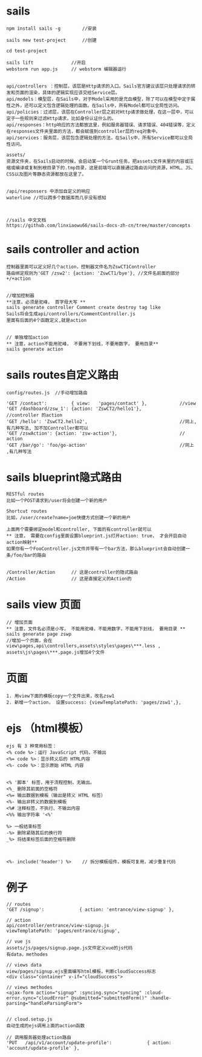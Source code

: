
# sails

	npm install sails -g		//安装

	sails new test-project		//创建

	cd test-project

	sails lift				//开启
	webstorm run app.js		// webstorm 编辑器运行

	
	api/controllers ：控制层，该层是Http请求的入口。Sails官方建议该层只处理请求的转发和页面的渲染，具体的逻辑实现应该交给Service层。
	api/models：模型层，在Sails中，对于Model采用的是充血模型，除了可以在模型中定于属性之外，还可以定义包含逻辑处理的函数。在Sails中，所有Model都可以全局性访问。
	api/policies：过滤层，该层在Controller层之前对Http请求做处理，在这一层中，可以定于一些规则来过滤Http请求，比如身份认证什么的。
	api/responses：http响应的方法都放这里，例如服务器错误、请求错误、404错误等，定义在responses文件夹里面的方法，都会赋值到controller层的req对象中。
	api/services：服务层，该层包含逻辑处理的方法，在Sails中，所有Service都可以全局性访问。
	
	assets/
	资源文件夹，在Sails启动的时候，会启动某一个Grunt任务，把assets文件夹里的内容或压缩或编译或复制到根目录下的.tmp目录，这是前端可以直接通过路由访问的资源，HTML、JS、CSS以及图片等静态资源都放在这里了。


	/api/responsers 中添加自定义的响应
	waterline //可以跨多个数据库而几乎没有感知
		


	//sails 中文文档
	https://github.com/linxiaowu66/sails-docs-zh-cn/tree/master/concepts


# sails  controller and action
	
	控制器里面可以定义好几个action，控制器文件名为ZswCT1Controller
	路由绑定规则为'GET /zsw2': {action: 'ZswCT1/bye'}, //文件名前面的部分+/+action


	//增加控制器 
 	**注意，必须是驼峰， 首字母大写 **
	sails generate controller Comment create destroy tag like
	Sails将会生成api/controllers/CommentController.js
	里面有后面的4个函数定义,就是action


	// 单独增加action
	** 注意，action不能用驼峰， 不要用下划线，不要用数字， 要用目录**
	sails generate action 


# sails routes自定义路由

	config/routes.js  //手动增加路由

	'GET /contact':         { view:   'pages/contact' },			//view
	'GET /dashboard/zsw_1': {action: 'ZswCT2/hello1'},				//controller 的action
    'GET /hello': 'ZswCT2.hello2',									//同上, 有几种写法, 加不加Controller都可以
  	'GET /zswAction': {action: 'zsw-action'},						// action
	'GET /bar/go': 'foo/go-action'									//同上 ,有几种写法




# sails blueprint隐式路由

	RESTful routes
	比如一个POST请求到/user将会创建一个新的用户

	Shortcut routes
	比如，/user/create?name=joe快捷方式创建一个新的用户

	上面两个需要绑定model和controller, 下面的有controller就可以
	** 注意， 需要在config里面设置blueprint.js打开action: true， 才会开启自动action映射**
	如果你有一个FooController.js文件并带有一个bar方法，那么blueprint会自动创建一条/foo/bar的路由


	/Controller/Action		// 这是controller的隐式路由
	/Action					// 这是直接定义的Action的


# sails view 页面

	
	// 增加页面 
	** 注意，文件名必须是小写， 不能用驼峰，不能用数字，不能用下划线， 要用目录 **
	sails generate page zswp
    //增加一个页面，会在view\pages,api\controllers,assets\styles\pages\***.less , assets\js\pages\***.page.js增加4个文件
	
	
	
		

# 页面

	1. 用view下面的模板copy一个文件出来，改名zsw1
	2. 新增一个action， 设置success: {viewTemplatePath: 'pages/zsw1',},




# ejs （html模板）

	ejs 有 3 种常用标签：
	<% code %>：运行 JavaScript 代码，不输出
	<%= code %>：显示转义后的 HTML内容
	<%- code %>：显示原始 HTML 内容


	<% '脚本' 标签，用于流程控制，无输出。
	<%_ 删除其前面的空格符
	<%= 输出数据到模板（输出是转义 HTML 标签）
	<%- 输出非转义的数据到模板
	<%# 注释标签，不执行、不输出内容
	<%% 输出字符串 '<%'

	%> 一般结束标签
	-%> 删除紧随其后的换行符
	_%> 将结束标签后面的空格符删除



	<%- include('header') %>    // 拆分模板组件，模板可复用，减少重复代码






# 例子

	// routes
 	'GET /signup':             { action: 'entrance/view-signup' },

	// action
	api/controller/entrance/view-signup.js
	viewTemplatePath: 'pages/entrance/signup',
	
	// vue js
	assets/js/pages/signup.page.js文件定义vue的js代码
	有data，methodes

	// views data
	view/pages/signup.ejs里面编写html模板，判断cloudSuccess标志
	<div class="container" v-if="cloudSuccess">

	// views methodes
	<ajax-form action="signup" :syncing.sync="syncing" :cloud-error.sync="cloudError" @submitted="submittedForm()" :handle-parsing="handleParsingForm">


	// cloud.setup.js
	自动生成的ejs调用上面的action函数

	// 调用服务器处理action路由 
  	'PUT   /api/v1/account/update-profile':             { action: 'account/update-profile' },

	



